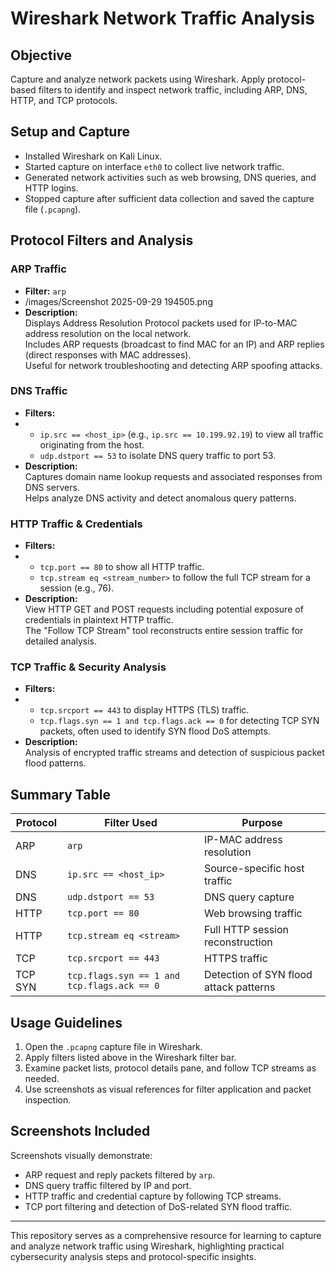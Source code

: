 # Wireshark Network Traffic Analysis

## Objective
Capture and analyze network packets using Wireshark. Apply protocol-based filters to identify and inspect network traffic, including ARP, DNS, HTTP, and TCP protocols.

## Setup and Capture
- Installed Wireshark on Kali Linux.
- Started capture on interface `eth0` to collect live network traffic.
- Generated network activities such as web browsing, DNS queries, and HTTP logins.
- Stopped capture after sufficient data collection and saved the capture file (`.pcapng`).

## Protocol Filters and Analysis

### ARP Traffic
- **Filter:** `arp`
- /images/Screenshot 2025-09-29 194505.png
- **Description:**  
  Displays Address Resolution Protocol packets used for IP-to-MAC address resolution on the local network.  
  Includes ARP requests (broadcast to find MAC for an IP) and ARP replies (direct responses with MAC addresses).  
  Useful for network troubleshooting and detecting ARP spoofing attacks.

### DNS Traffic
- **Filters:**
- 
  - `ip.src == <host_ip>` (e.g., `ip.src == 10.199.92.19`) to view all traffic originating from the host.  
  - `udp.dstport == 53` to isolate DNS query traffic to port 53.  
- **Description:**  
  Captures domain name lookup requests and associated responses from DNS servers.  
  Helps analyze DNS activity and detect anomalous query patterns.

### HTTP Traffic & Credentials
- **Filters:**
- 
  - `tcp.port == 80` to show all HTTP traffic.  
  - `tcp.stream eq <stream_number>` to follow the full TCP stream for a session (e.g., 76).  
- **Description:**  
  View HTTP GET and POST requests including potential exposure of credentials in plaintext HTTP traffic.  
  The "Follow TCP Stream" tool reconstructs entire session traffic for detailed analysis.

### TCP Traffic & Security Analysis
- **Filters:**
- 
  - `tcp.srcport == 443` to display HTTPS (TLS) traffic.  
  - `tcp.flags.syn == 1 and tcp.flags.ack == 0` for detecting TCP SYN packets, often used to identify SYN flood DoS attempts.  
- **Description:**  
  Analysis of encrypted traffic streams and detection of suspicious packet flood patterns.

## Summary Table

| Protocol | Filter Used                         | Purpose                               |
|----------|-----------------------------------|-------------------------------------|
| ARP      | `arp`                             | IP-MAC address resolution            |
| DNS      | `ip.src == <host_ip>`             | Source-specific host traffic         |
| DNS      | `udp.dstport == 53`               | DNS query capture                    |
| HTTP     | `tcp.port == 80`                  | Web browsing traffic                 |
| HTTP     | `tcp.stream eq <stream>`          | Full HTTP session reconstruction    |
| TCP      | `tcp.srcport == 443`              | HTTPS traffic                       |
| TCP SYN  | `tcp.flags.syn == 1 and tcp.flags.ack == 0` | Detection of SYN flood attack patterns |

## Usage Guidelines
1. Open the `.pcapng` capture file in Wireshark.
2. Apply filters listed above in the Wireshark filter bar.
3. Examine packet lists, protocol details pane, and follow TCP streams as needed.
4. Use screenshots as visual references for filter application and packet inspection.

## Screenshots Included
Screenshots visually demonstrate:
- ARP request and reply packets filtered by `arp`.
- DNS query traffic filtered by IP and port.
- HTTP traffic and credential capture by following TCP streams.
- TCP port filtering and detection of DoS-related SYN flood traffic.

---

This repository serves as a comprehensive resource for learning to capture and analyze network traffic using Wireshark, highlighting practical cybersecurity analysis steps and protocol-specific insights.

